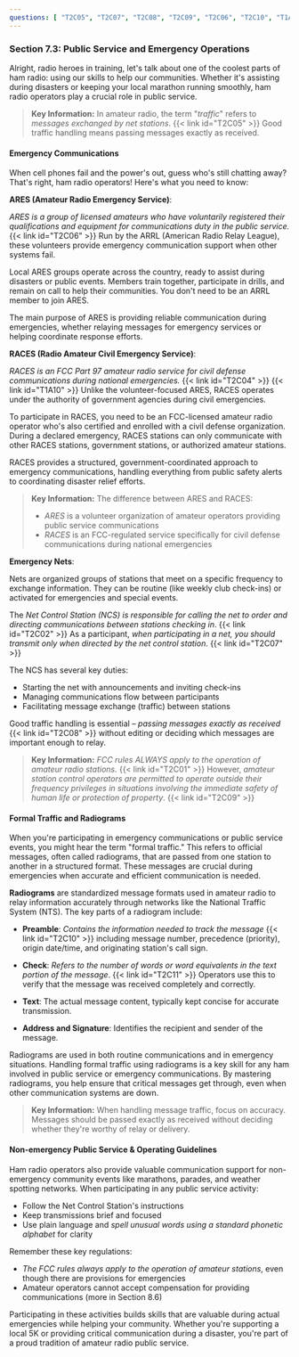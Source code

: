 ```yaml
---
questions: [ "T2C05", "T2C07", "T2C08", "T2C09", "T2C06", "T2C10", "T1A10", "T2C11", "T2C02", "T2C04", "T2C01" ]
---
```


### Section 7.3: Public Service and Emergency Operations

Alright, radio heroes in training, let's talk about one of the coolest parts of ham radio: using our skills to help our communities. Whether it's assisting during disasters or keeping your local marathon running smoothly, ham radio operators play a crucial role in public service.

> **Key Information:** In amateur radio, the term "*traffic*" refers to *messages exchanged by net stations*. {{< link id="T2C05" >}} Good traffic handling means passing messages exactly as received.

#### Emergency Communications

When cell phones fail and the power's out, guess who's still chatting away? That's right, ham radio operators! Here's what you need to know:

**ARES (Amateur Radio Emergency Service)**:

*ARES is a group of licensed amateurs who have voluntarily registered their qualifications and equipment for communications duty in the public service.* {{< link id="T2C06" >}} Run by the ARRL (American Radio Relay League), these volunteers provide emergency communication support when other systems fail.

Local ARES groups operate across the country, ready to assist during disasters or public events. Members train together, participate in drills, and remain on call to help their communities. You don't need to be an ARRL member to join ARES.

The main purpose of ARES is providing reliable communication during emergencies, whether relaying messages for emergency services or helping coordinate response efforts.

**RACES (Radio Amateur Civil Emergency Service)**: 

*RACES is an FCC Part 97 amateur radio service for civil defense communications during national emergencies.* {{< link id="T2C04" >}} {{< link id="T1A10" >}} Unlike the volunteer-focused ARES, RACES operates under the authority of government agencies during civil emergencies.

To participate in RACES, you need to be an FCC-licensed amateur radio operator who's also certified and enrolled with a civil defense organization. During a declared emergency, RACES stations can only communicate with other RACES stations, government stations, or authorized amateur stations.

RACES provides a structured, government-coordinated approach to emergency communications, handling everything from public safety alerts to coordinating disaster relief efforts.

> **Key Information:**
> The difference between ARES and RACES:
> - *ARES* is a volunteer organization of amateur operators providing public service communications
> - *RACES* is an FCC-regulated service specifically for civil defense communications during national emergencies

**Emergency Nets**:

Nets are organized groups of stations that meet on a specific frequency to exchange information. They can be routine (like weekly club check-ins) or activated for emergencies and special events.

The *Net Control Station (NCS) is responsible for calling the net to order and directing communications between stations checking in*. {{< link id="T2C02" >}} As a participant, *when participating in a net, you should transmit only when directed by the net control station*. {{< link id="T2C07" >}}

The NCS has several key duties:
- Starting the net with announcements and inviting check-ins
- Managing communications flow between participants
- Facilitating message exchange (traffic) between stations

Good traffic handling is essential – *passing messages exactly as received* {{< link id="T2C08" >}} without editing or deciding which messages are important enough to relay.

> **Key Information:** *FCC rules ALWAYS apply to the operation of amateur radio stations.* {{< link id="T2C01" >}} However, *amateur station control operators are permitted to operate outside their frequency privileges in situations involving the immediate safety of human life or protection of property*. {{< link id="T2C09" >}}

#### Formal Traffic and Radiograms

When you're participating in emergency communications or public service events, you might hear the term "formal traffic." This refers to official messages, often called radiograms, that are passed from one station to another in a structured format. These messages are crucial during emergencies when accurate and efficient communication is needed.

**Radiograms** are standardized message formats used in amateur radio to relay information accurately through networks like the National Traffic System (NTS). The key parts of a radiogram include:

- **Preamble**: *Contains the information needed to track the message* {{< link id="T2C10" >}} including message number, precedence (priority), origin date/time, and originating station's call sign.

- **Check**: *Refers to the number of words or word equivalents in the text portion of the message*. {{< link id="T2C11" >}} Operators use this to verify that the message was received completely and correctly.

- **Text**: The actual message content, typically kept concise for accurate transmission.

- **Address and Signature**: Identifies the recipient and sender of the message.

Radiograms are used in both routine communications and in emergency situations. Handling formal traffic using radiograms is a key skill for any ham involved in public service or emergency communications. By mastering radiograms, you help ensure that critical messages get through, even when other communication systems are down.

> **Key Information:** When handling message traffic, focus on accuracy. Messages should be passed exactly as received without deciding whether they're worthy of relay or delivery.

#### Non-emergency Public Service & Operating Guidelines

Ham radio operators also provide valuable communication support for non-emergency community events like marathons, parades, and weather spotting networks. When participating in any public service activity:

- Follow the Net Control Station's instructions
- Keep transmissions brief and focused
- Use plain language and *spell unusual words using a standard phonetic alphabet* for clarity

Remember these key regulations:
- *The FCC rules always apply to the operation of amateur stations*, even though there are provisions for emergencies
- Amateur operators cannot accept compensation for providing communications (more in Section 8.6)

Participating in these activities builds skills that are valuable during actual emergencies while helping your community. Whether you're supporting a local 5K or providing critical communication during a disaster, you're part of a proud tradition of amateur radio public service.
